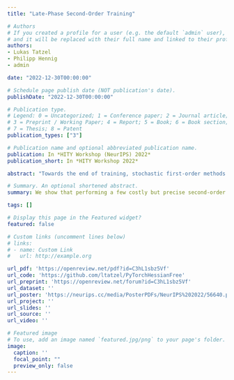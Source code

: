 ```yaml
---
title: "Late-Phase Second-Order Training"

# Authors
# If you created a profile for a user (e.g. the default `admin` user), write the username (folder name) here 
# and it will be replaced with their full name and linked to their profile.
authors:
- Lukas Tatzel
- Philipp Hennig
- admin

date: "2022-12-30T00:00:00"

# Schedule page publish date (NOT publication's date).
publishDate: "2022-12-30T00:00:00"

# Publication type.
# Legend: 0 = Uncategorized; 1 = Conference paper; 2 = Journal article;
# 3 = Preprint / Working Paper; 4 = Report; 5 = Book; 6 = Book section;
# 7 = Thesis; 8 = Patent
publication_types: ["3"]

# Publication name and optional abbreviated publication name.
publication: In *HITY Workshop (NeurIPS) 2022*
publication_short: In *HITY Workshop 2022*

abstract: "Towards the end of training, stochastic first-order methods such as SGD and Adam go into diffusion and no longer make significant progress. In contrast, Newton-type methods are highly efficient close to the optimum, in the deterministic case. Therefore, these methods might turn out to be a particularly efficient tool for the final phase of training in the stochastic deep learning context as well. In our work, we study this idea by conducting an empirical comparison of a second-order Hessian-free optimizer and different first-order strategies with learning rate decays for late-phase training. We show that performing a few costly but precise second-order steps can outperform first-order alternatives in wall-clock runtime."

# Summary. An optional shortened abstract.
summary: We show that performing a few costly but precise second-order steps can outperform first-order alternatives in wall-clock runtime.

tags: []

# Display this page in the Featured widget?
featured: false

# Custom links (uncomment lines below)
# links:
# - name: Custom Link
#   url: http://example.org

url_pdf: 'https://openreview.net/pdf?id=C3hL1sbz5Vf'
url_code: 'https://github.com/ltatzel/PyTorchHessianFree'
url_preprint: 'https://openreview.net/forum?id=C3hL1sbz5Vf'
url_dataset: ''
url_poster: 'https://neurips.cc/media/PosterPDFs/NeurIPS%202022/56640.png?t=1668154807.7827299'
url_project: ''
url_slides: ''
url_source: ''
url_video: ''

# Featured image
# To use, add an image named `featured.jpg/png` to your page's folder. 
image:
  caption: ''
  focal_point: ""
  preview_only: false
---
```


